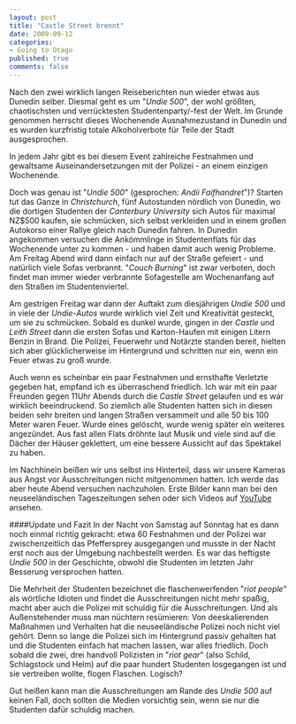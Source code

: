 ```yaml
--- 
layout: post
title: "Castle Street brennt"
date: 2009-09-12
categories: 
- Going to Otago
published: true
comments: false
---
```

Nach den zwei wirklich langen Reiseberichten nun wieder etwas aus Dunedin selber. Diesmal geht es um "*Undie 500*", der wohl größten, chaotischsten und verrücktesten Studentenparty/-fest der Welt. Im Grunde genommen herrscht dieses Wochenende Ausnahmezustand in Dunedin und es wurden kurzfristig totale Alkoholverbote für Teile der Stadt ausgesprochen.

<!-- more -->

In jedem Jahr gibt es bei diesem Event zahlreiche Festnahmen und gewaltsame Auseinandersetzungen mit der Polizei - an einem einzigen Wochenende.

Doch was genau ist "*Undie 500*" (gesprochen: *Andii Faifhandret*")? Starten tut das Ganze in *Christchurch*, fünf Autostunden nördlich von Dunedin, wo die dortigen Studenten der *Canterbury University* sich Autos für maximal NZ$500 kaufen, sie schmücken, sich selbst verkleiden und in einem großen Autokorso einer Rallye gleich nach Dunedin fahren.
In Dunedin angekommen versuchen die Ankömmlinge in Studentenflats für das Wochenende unter zu kommen - und haben damit auch wenig Probleme. Am Freitag Abend wird dann einfach nur auf der Straße gefeiert - und natürlich viele Sofas verbrannt. "*Couch Burning*" ist zwar verboten, doch findet man immer wieder verbrannte Sofagestelle am Wochenanfang auf den Straßen im Studentenviertel.

Am gestrigen Freitag war dann der Auftakt zum diesjährigen *Undie 500* und in viele der *Undie-Autos* wurde wirklich viel Zeit und Kreativität gesteckt, um sie zu schmücken. Sobald es dunkel wurde, gingen in der *Castle* und *Leith Street* dann die ersten Sofas und Karton-Haufen mit einigen Litern Benzin in Brand. Die Polizei, Feuerwehr und Notärzte standen bereit, hielten sich aber glücklicherweise im Hintergrund und schritten nur ein, wenn ein Feuer etwas zu groß wurde.

Auch wenn es scheinbar ein paar Festnahmen und ernsthafte Verletzte gegeben hat, empfand ich es überraschend friedlich. Ich war mit ein paar Freunden gegen 11Uhr Abends durch die *Castle Street* gelaufen und es war wirklich beeindruckend. So ziemlich alle Studenten hatten sich in diesen beiden sehr breiten und langen Straßen versammelt und alle 50 bis 100 Meter waren Feuer. Wurde eines gelöscht, wurde wenig später ein weiteres angezündet. Aus fast allen Flats dröhnte laut Musik und viele sind auf die Dächer der Häuser geklettert, um eine bessere Aussicht auf das Spektakel zu haben.

Im Nachhinein beißen wir uns selbst ins Hinterteil, dass wir unsere Kameras aus Angst vor Ausschreitungen nicht mitgenommen hatten. Ich werde das aber heute Abend versuchen nachzuholen. Erste Bilder kann man bei den neuseeländischen Tageszeitungen sehen oder sich Videos auf [YouTube](http://www.youtube.com/results?search_query=dunedin+undie+500&amp;search_type=&amp;aq=f) ansehen.

####Update und Fazit
In der Nacht von Samstag auf Sonntag hat es dann noch einmal richtig gekracht: etwa 60 Festnahmen und der Polizei war zwischenzeitlich das Pfeffersprey ausgegangen und musste in der Nacht erst noch aus der Umgebung nachbestellt werden. Es war das heftigste *Undie 500* in der Geschichte, obwohl die Studenten im letzten Jahr Besserung versprochen hatten.

Die Mehrheit der Studenten bezeichnet die flaschenwerfenden "*riot people*" als wörtliche Idioten und findet die Ausschreitungen nicht mehr spaßig, macht aber auch die Polizei mit schuldig für die Ausschreitungen. Und als Außenstehender muss man nüchtern resümieren: Von deeskalierenden Maßnahmen und Verhalten hat die neuseeländische Polizei noch nicht viel gehört.
Denn so lange die Polizei sich im Hintergrund passiv gehalten hat und die Studenten einfach hat machen lassen, war alles friedlich. Doch sobald die zwei, drei handvoll Polizisten in "*riot gear*" (also Schild, Schlagstock und Helm) auf die paar hundert Studenten losgegangen ist und sie vertreiben wollte, flogen Flaschen. Logisch?

Gut heißen kann man die Ausschreitungen am Rande des *Undie 500* auf keinen Fall, doch sollten die Medien vorsichtig sein, wenn sie nur die Studenten dafür schuldig machen.
